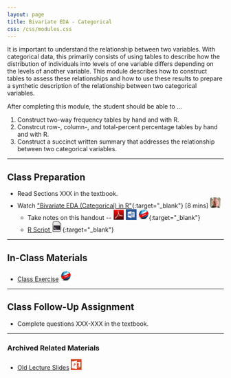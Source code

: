 ```yaml
---
layout: page
title: Bivariate EDA - Categorical
css: /css/modules.css
---
```


<div class="ILOs">
<p>It is important to understand the relationship between two variables.  With categorical data, this primarily consists of using tables to describe how the distribution of individuals into levels of one variable differs depending on the levels of another variable.  This module describes how to construct tables to assess these relationships and how to use these results to prepare a synthetic description of the relationship between two categorical variables.</p>

<p>After completing this module, the student should be able to ...</p>

<ol>
  <li>Construct two-way frequency tables by hand and with R.</li>
  <li>Constrcut row-, column-, and total-percent percentage tables by hand and with R.</li>
  <li>Construct a succinct written summary that addresses the relationship between two categorical variables.</li>
</ol>
</div>

----

## Class Preparation

* Read Sections XXX in the textbook.
* Watch ["Bivariate EDA (Categorical) in R"](https://vimeo.com/user45324800/biveda-cat){:target="_blank"} [8 mins] ![Ogle](../../img/dhovid.png)
    * Take notes on this handout -- [![PDF](../../img/pdf.png)](RHO.pdf) [![MSWord](../../img/word.png)](RHO.docx) [![Webpage](../../img/web.png)](RHO.html){:target="_blank"}
    * [R Script ![R Script](../../img/script.png)](RHO.R){:target="_blank"}

----

## In-Class Materials

* [Class Exercise](CE.html) ![Webpage](../../img/web.png)

----

## Class Follow-Up Assignment

* Complete questions XXX-XXX in the textbook.

----

### Archived Related Materials

* [Old Lecture Slides](PPT_old.pptx) ![PowerPoint](../../img/ppt.png)

